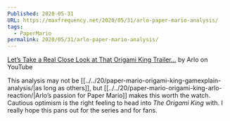 ```yaml
---
Published: 2020-05-31
URL: https://maxfrequency.net/2020/05/31/arlo-paper-mario-analysis/
tags:
  - PaperMario
permalink: 2020/05/31/arlo-paper-mario-analysis/
---
```

[Let’s Take a Real Close Look at That Origami King Trailer…](https://www.youtube.com/watch?v=embLJZEjWkU) by Arlo on YouTube

This analysis may not be [[../../20/paper-mario-origami-king-gamexplain-analysis/|as long as others]], but [[../../20/paper-mario-origami-king-arlo-reaction/|Arlo’s passion for Paper Mario]] makes this worth the watch. Cautious optimism is the right feeling to head into *The Origami King* with. I really hope this pans out for the series and for fans.